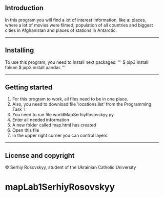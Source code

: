 ## Introduction
In this program you will find a lot of interest information, like a:
places, where a lot of movies were filmed, population of all countries
and biggest cities in Afghanistan and places of stations in Antarctic.

---

## Installing
To use this program, you need to install next packages:
'''
$ pip3 install folium
$ pip3 install pandas
'''

---

## Getting started
1. For this program to work, all files need to be in one place.
2. Also, you need to download file 'locations.list' from the Programming Task 1
3. You need to run file worldMapSerhiyRosovskyy.py
4. Enter all needed information
5. A new folder called map.html has created
6. Open this file
7. In the upper right corner you can control layers

---

## License and copyright
© Serhiy Rosovskyy, student of the Ukrainian Catholic University
# mapLab1SerhiyRosovskyy

